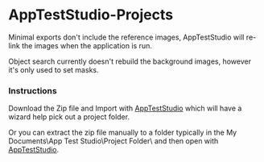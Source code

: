 # AppTestStudio-Projects

Minimal exports don't include the reference images, AppTestStudio will re-link the images when the application is run.  

Object search currently doesn't rebuild the background images, however it's only used to set masks.

### Instructions
Download the Zip file and Import with [AppTestStudio](https://github.com/DanielHarrod/AppTestStudio) which will have a wizard help pick out a project folder.

Or you can extract the zip file manually to a folder typically in the My Documents\App Test Studio\Project Folder\ and then open with [AppTestStudio](https://github.com/DanielHarrod/AppTestStudio).
